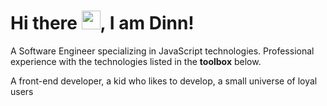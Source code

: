 
# Hi there <img src="https://raw.githubusercontent.com/MartinHeinz/MartinHeinz/master/wave.gif" width="30px">, I am Dinn!


A Software Engineer specializing in JavaScript technologies. Professional experience with the technologies listed in the **toolbox** below.

A front-end developer, a kid who likes to develop, a small universe of loyal users 
